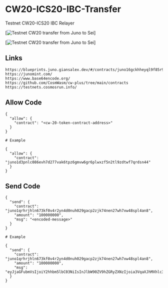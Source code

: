 # CW20-ICS20-IBC-Transfer
Testnet CW20-ICS20 IBC Relayer

[![Testnet CW20 transfer from Juno to Sei](https://www.synergynodes.com/youtube/Synergy_Nodes_CW20_transfer.jpg)]

[![Testnet CW20 transfer from Juno to Sei](https://www.synergynodes.com/youtube/Synergy_Nodes_CW20-ICS20.jpg)]

## Links

```
https://blueprints.juno.giansalex.dev/#/contracts/juno16gckhheyql9f85r9ydmazdccc0pnwxx5xxxrwltygtx3kxjg57ksamkpym
https://junomint.com/
https://www.base64encode.org/
https://github.com/CosmWasm/cw-plus/tree/main/contracts
https://testnets.cosmosrun.info/
```

## Allow Code

```
{
  "allow": {
    "contract": "<cw-20-token-contract-address>"
  }
}
```

```
# Example 

{
  "allow": {
    "contract": "juno1d3pnlc086evh7d277vak6tpz6gmvw6gr6plwxzf5n2tl9zdtwf7qrdsn44"
  }
}
```

## Send Code

```
{
  "send": {
    "contract": "juno1qrhrjhln673kf0v4r2yn4d0nuh029gacp2zjk74nen27wh7xw48spl4an8",
    "amount": "100000000",
    "msg": "<encoded-message>"
  }
}
```

```
# Example

{
  "send": {
    "contract": "juno1qrhrjhln673kf0v4r2yn4d0nuh029gacp2zjk74nen27wh7xw48spl4an8",
    "amount": "100000000",
    "msg": "eyJjaGFubmVsIjoiY2hhbm5lbC03NiIsInJlbW90ZV9hZGRyZXNzIjoia3VqaXJhMXhlc3FyOHZqdnkzNGpodTAyN3pkNzB5cGwwbm5ldjVlaDQycHJwIn0="
  }
}
```
